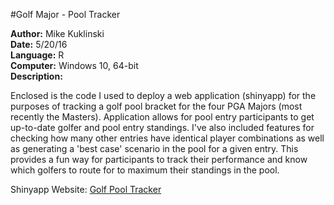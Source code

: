 #Golf Major - Pool Tracker

**Author:** Mike Kuklinski  
**Date:** 5/20/16  
**Language:** R  
**Computer:** Windows 10, 64-bit  
**Description:**  

Enclosed is the code I used to deploy a web application (shinyapp) for the purposes of tracking a golf pool bracket for the four PGA Majors (most recently the Masters). Application allows for pool entry participants to get up-to-date golfer and pool entry standings. I've also included features for checking how many
other entries have identical player combinations as well as generating a 'best case' scenario in the pool for a given entry. This provides a fun way for participants to track their
performance and know which golfers to route for to maximum their standings in the pool.

Shinyapp Website:
[Golf Pool Tracker](https://mike-kuklinski.shinyapps.io/Boomer_Pool/)